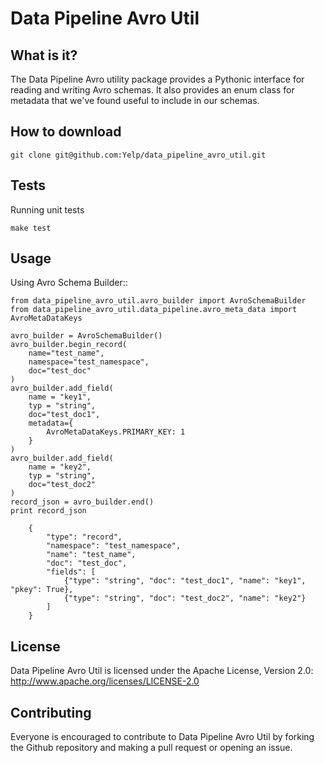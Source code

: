 # Data Pipeline Avro Util


What is it?
-----------
The Data Pipeline Avro utility package provides a Pythonic interface
for reading and writing Avro schemas. It also provides an enum class
for metadata that we've found useful to include in our schemas.


How to download
---------------
```
git clone git@github.com:Yelp/data_pipeline_avro_util.git
```


Tests
-----
Running unit tests
```
make test
```


Usage
-----
Using Avro Schema Builder::
```
from data_pipeline_avro_util.avro_builder import AvroSchemaBuilder
from data_pipeline_avro_util.data_pipeline.avro_meta_data import AvroMetaDataKeys

avro_builder = AvroSchemaBuilder()
avro_builder.begin_record(
    name="test_name",
    namespace="test_namespace",
    doc="test_doc"
)
avro_builder.add_field(
    name = "key1",
    typ = "string",
    doc="test_doc1",
    metadata={
        AvroMetaDataKeys.PRIMARY_KEY: 1
    }
)
avro_builder.add_field(
    name = "key2",
    typ = "string",
    doc="test_doc2"
)
record_json = avro_builder.end()
print record_json

    {
        "type": "record",
        "namespace": "test_namespace",
        "name": "test_name",
        "doc": "test_doc",
        "fields": [
            {"type": "string", "doc": "test_doc1", "name": "key1", "pkey": True},
            {"type": "string", "doc": "test_doc2", "name": "key2"}
        ]
    }
```


License
-------
Data Pipeline Avro Util is licensed under the Apache License, Version 2.0: http://www.apache.org/licenses/LICENSE-2.0


Contributing
------------
Everyone is encouraged to contribute to Data Pipeline Avro Util by forking the Github repository and making a pull request or opening an issue.

